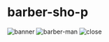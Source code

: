 # barber-sho-p
![banner](https://user-images.githubusercontent.com/115401667/218308919-48c0f0c2-09e4-4551-a26f-4d763e11483f.jpg)
![barber-man](https://user-images.githubusercontent.com/115401667/218309014-b6ae9eef-6793-468a-ae76-5f9cf0215b1c.jpg)
![close](https://user-images.githubusercontent.com/115401667/218309085-a1911a1e-f46a-493c-8d25-151fb877148a.png)

